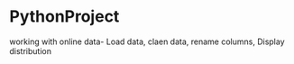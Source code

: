 # PythonProject
working with online data- Load data, claen data, rename columns, Display distribution
